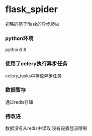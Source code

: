 # flask_spider
初略的基于flask的异步爬虫
### python环境
python3.6
### 使用了celery执行异步任务
celery_tasks中存放异步任务
### 数据暂存
通过redis存储
### 待改进
数据没有从redis中读取
没有设置登录限制

